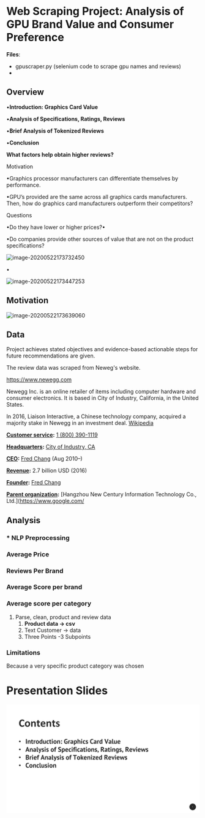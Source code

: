 # Web Scraping Project: Analysis of GPU Brand Value and Consumer Preference



**Files**:

* gpuscraper.py (selenium code to scrape gpu names and reviews)
* 





## Overview

•**Introduction: Graphics Card Value**

•**Analysis of Specifications, Ratings, Reviews** 

•**Brief Analysis of Tokenized Reviews**

•**Conclusion**



**What factors help obtain higher reviews?**

Motivation



•Graphics processor manufacturers can differentiate themselves by performance.



•GPU’s provided are the same across all graphics cards manufacturers. Then, how do graphics card manufacturers outperform their competitors? 



Questions



•Do they have lower or higher prices?•

•Do companies provide other sources of value that are not on the product specifications? 

![image-20200522173732450](./images/chart1.png)

•





![image-20200522173447253](./images/image-20200522173447253.png)

## Motivation

![image-20200522173639060](./images/image-20200522173639060.png)







## Data





Project achieves stated objectives and evidence-based actionable steps for future recommendations are given.

The review data was scraped from Neweg's website. 

https://www.newegg.com

Newegg Inc. is an online retailer of items including computer hardware and consumer electronics. It is based in City of Industry, California, in the United States. 



In 2016, Liaison Interactive, a Chinese technology company, acquired a majority stake in Newegg in an investment deal. [Wikipedia](https://en.wikipedia.org/wiki/Newegg)

**[Customer service](https://www.google.com/search?newwindow=1&rlz=1C1SQJL_koKR794KR794&sxsrf=ALeKk02qoUt-5ThzEfSPXHtCQK65U_nm8A:1589512884699&q=newegg+customer+service&stick=H4sIAAAAAAAAAOPgE-LUz9U3SDeotCzSMslOttLPL0pPzMusSizJzM9D4VgllxaX5OemFikUpxaVZSanKhRk5OelLmIVz0stT01PV0CXBwBs7FXMXQAAAA&sa=X&ved=2ahUKEwjEwe729LTpAhVZFTQIHTh_CQQQ6BMwSnoECCcQAg):** [1 (800) 390-1119](https://www.google.com/search?q=newegg&rlz=1C1SQJL_koKR794KR794&oq=newegg+&aqs=chrome..69i57j69i59j69i60l3j69i65l2j69i60.1206j0j7&sourceid=chrome&ie=UTF-8#)

**[Headquarters](https://www.google.com/search?newwindow=1&rlz=1C1SQJL_koKR794KR794&sxsrf=ALeKk02qoUt-5ThzEfSPXHtCQK65U_nm8A:1589512884699&q=newegg+headquarters&stick=H4sIAAAAAAAAAOPgE-LUz9U3SDeotCzS0spOttLPL0pPzMusSizJzM9D4VhlpCamFJYmFpWkFhUvYhXOSy1PTU9XQBYFAGKLj_5PAAAA&sa=X&ved=2ahUKEwjEwe729LTpAhVZFTQIHTh_CQQQ6BMoADBLegQIMxAC):** [City of Industry, CA](https://www.google.com/search?newwindow=1&rlz=1C1SQJL_koKR794KR794&sxsrf=ALeKk02qoUt-5ThzEfSPXHtCQK65U_nm8A:1589512884699&q=City+of+Industry&stick=H4sIAAAAAAAAAOPgE-LUz9U3SDeotCxS4gAxiwxSyrW0spOt9POL0hPzMqsSSzLz81A4VhmpiSmFpYlFJalFxYtYBZwzSyoV8tMUPPNSSotLiip3sDICAPaC8RVZAAAA&sa=X&ved=2ahUKEwjEwe729LTpAhVZFTQIHTh_CQQQmxMoATBLegQIMxAD)

**[CEO](https://www.google.com/search?newwindow=1&rlz=1C1SQJL_koKR794KR794&sxsrf=ALeKk02qoUt-5ThzEfSPXHtCQK65U_nm8A:1589512884699&q=newegg+ceo&stick=H4sIAAAAAAAAAOPgE-LUz9U3SDeotCzSUsxOttLPL0pPzMusSizJzM9D4Vglp-YvYuXKSy1PTU9XAHIAga3IkD0AAAA&sa=X&ved=2ahUKEwjEwe729LTpAhVZFTQIHTh_CQQQ6BMoADBMegQINBAC):** [Fred Chang](https://www.google.com/search?newwindow=1&rlz=1C1SQJL_koKR794KR794&sxsrf=ALeKk02qoUt-5ThzEfSPXHtCQK65U_nm8A:1589512884699&q=Fred+Chang&stick=H4sIAAAAAAAAAOPgE-LUz9U3SDeotCxS4gIxTauy8rLNtRSzk63084vSE_MyqxJLMvPzUDhWyan5i1i53IpSUxScMxLz0newMgIAIQTsgEwAAAA&sa=X&ved=2ahUKEwjEwe729LTpAhVZFTQIHTh_CQQQmxMoATBMegQINBAD) (Aug 2010–)

**[Revenue](https://www.google.com/search?newwindow=1&rlz=1C1SQJL_koKR794KR794&sxsrf=ALeKk02qoUt-5ThzEfSPXHtCQK65U_nm8A:1589512884699&q=newegg+revenue&stick=H4sIAAAAAAAAAOPgE-LUz9U3SDeotCzSUskot9JPzs_JSU0uyczP088vSk_My6xKBHGKrYpSy1LzSlMXsfLlpZanpqcrQAUAMCsS7kQAAAA&sa=X&ved=2ahUKEwjEwe729LTpAhVZFTQIHTh_CQQQ6BMoADBNegQINRAC):** 2.7 billion USD (2016)

**[Founder](https://www.google.com/search?newwindow=1&rlz=1C1SQJL_koKR794KR794&sxsrf=ALeKk02qoUt-5ThzEfSPXHtCQK65U_nm8A:1589512884699&q=newegg+founder&stick=H4sIAAAAAAAAAOPgE-LUz9U3SDeotCzSUs9OttJPKi3OzEstLoYz4vMLUosSSzLz86zS8kvzUlKLFrHy5aWWp6anK0AFABZ_FjpHAAAA&sa=X&ved=2ahUKEwjEwe729LTpAhVZFTQIHTh_CQQQ6BMoADBOegQINhAC):** [Fred Chang](https://www.google.com/search?newwindow=1&rlz=1C1SQJL_koKR794KR794&sxsrf=ALeKk02qoUt-5ThzEfSPXHtCQK65U_nm8A:1589512884699&q=Fred+Chang&stick=H4sIAAAAAAAAAOPgE-LUz9U3SDeotCxS4gIxTauy8rLNtdSzk630k0qLM_NSi4vhjPj8gtSixJLM_DyrtPzSvJTUokWsXG5FqSkKzhmJeek7WBkByv8Md1IAAAA&sa=X&ved=2ahUKEwjEwe729LTpAhVZFTQIHTh_CQQQmxMoATBOegQINhAD)

**[Parent organization](https://www.google.com/search?newwindow=1&rlz=1C1SQJL_koKR794KR794&sxsrf=ALeKk02qoUt-5ThzEfSPXHtCQK65U_nm8A:1589512884699&q=newegg+parent+organization&stick=H4sIAAAAAAAAAOPgE-LUz9U3SDeotCzSMsgot9JPzs_JSU0uyczP088vSk_My6xKBHGKrQoSi1LzShSQBRexSuWllqempytgkQQAk_wgFFwAAAA&sa=X&ved=2ahUKEwjEwe729LTpAhVZFTQIHTh_CQQQ6BMoADBPegQINxAC):** [Hangzhou New Century Information Technology Co., Ltd.](https://www.google.com/



## Analysis

### * NLP Preprocessing





### Average Price

### Reviews Per Brand

### Average Score per  brand

### Average score per category





1. Parse, clean, product and review data
   1. **Product data -> csv**
   2. Text Customer -> data
   3. Three Points -3 Subpoints
   
   

### Limitations

Because a very specific product category was chosen


# Presentation Slides

![Slide01](./images/Slide1.JPG)
